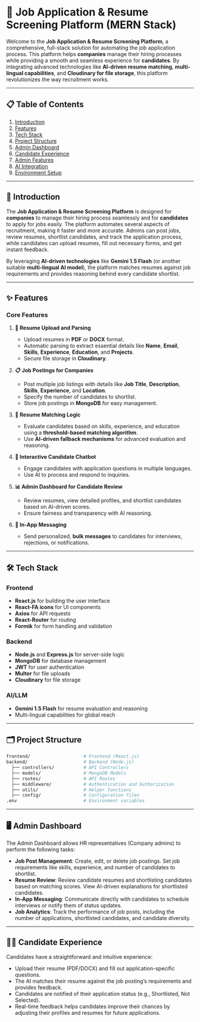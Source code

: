 # 🚀 Job Application & Resume Screening Platform (MERN Stack)

Welcome to the **Job Application & Resume Screening Platform**, a comprehensive, full-stack solution for automating the job application process. This platform helps **companies** manage their hiring processes while providing a smooth and seamless experience for **candidates**. By integrating advanced technologies like **AI-driven resume matching**, **multi-lingual capabilities**, and **Cloudinary for file storage**, this platform revolutionizes the way recruitment works.

---

## 📋 Table of Contents

1. [Introduction](#introduction)
2. [Features](#features)
3. [Tech Stack](#tech-stack)
4. [Project Structure](#project-structure)
5. [Admin Dashboard](#admin-dashboard)
6. [Candidate Experience](#candidate-experience)
7. [Admin Features](#admin-features)
8. [AI Integration](#ai-integration)
9. [Environment Setup](#environment-setup)

---

## 🌟 Introduction

The **Job Application & Resume Screening Platform** is designed for **companies** to manage their hiring process seamlessly and for **candidates** to apply for jobs easily. The platform automates several aspects of recruitment, making it faster and more accurate. Admins can post jobs, review resumes, shortlist candidates, and track the application process, while candidates can upload resumes, fill out necessary forms, and get instant feedback.

By leveraging **AI-driven technologies** like **Gemini 1.5 Flash** (or another suitable **multi-lingual AI model**), the platform matches resumes against job requirements and provides reasoning behind every candidate shortlist.

---

## ✨ Features

### Core Features

1. **📄 Resume Upload and Parsing**  
   - Upload resumes in **PDF** or **DOCX** format.  
   - Automatic parsing to extract essential details like **Name**, **Email**, **Skills**, **Experience**, **Education**, and **Projects**.  
   - Secure file storage in **Cloudinary**.

2. **📋 Job Postings for Companies**  
   - Post multiple job listings with details like **Job Title**, **Description**, **Skills**, **Experience**, and **Location**.  
   - Specify the number of candidates to shortlist.  
   - Store job postings in **MongoDB** for easy management.

3. **🤖 Resume Matching Logic**  
   - Evaluate candidates based on skills, experience, and education using a **threshold-based matching algorithm**.  
   - Use **AI-driven fallback mechanisms** for advanced evaluation and reasoning.

4. **💬 Interactive Candidate Chatbot**  
   - Engage candidates with application questions in multiple languages.  
   - Use AI to process and respond to inquiries.

5. **📊 Admin Dashboard for Candidate Review**  
   - Review resumes, view detailed profiles, and shortlist candidates based on AI-driven scores.  
   - Ensure fairness and transparency with AI reasoning.

6. **📨 In-App Messaging**  
   - Send personalized, **bulk messages** to candidates for interviews, rejections, or notifications.

---

## 🛠️ Tech Stack

### Frontend
- **React.js** for building the user interface  
- **React-FA icons** for UI components  
- **Axios** for API requests  
- **React-Router** for routing  
- **Formik** for form handling and validation

### Backend
- **Node.js** and **Express.js** for server-side logic  
- **MongoDB** for database management  
- **JWT** for user authentication  
- **Multer** for file uploads  
- **Cloudinary** for file storage

### AI/LLM
- **Gemini 1.5 Flash** for resume evaluation and reasoning  
- Multi-lingual capabilities for global reach

---

## 🗂️ Project Structure

```bash
frontend/                    # Frontend (React.js)
backend/                     # Backend (Node.js)
  ├── controllers/           # API Controllers
  ├── models/                # MongoDB Models
  ├── routes/                # API Routes
  ├── middleware/            # Authentication and Authorization
  ├── utils/                 # Helper functions
  ├── config/                # Configuration files
.env                         # Environment variables
```

---

## 🖥️ Admin Dashboard

The Admin Dashboard allows HR representatives (Company admins) to perform the following tasks:

- **Job Post Management**: Create, edit, or delete job postings. Set job requirements like skills, experience, and number of candidates to shortlist.
- **Resume Review**: Review candidate resumes and shortlisting candidates based on matching scores. View AI-driven explanations for shortlisted candidates.
- **In-App Messaging**: Communicate directly with candidates to schedule interviews or notify them of status updates.
- **Job Analytics**: Track the performance of job posts, including the number of applications, shortlisted candidates, and candidate diversity.

---

## 👩‍💻 Candidate Experience

Candidates have a straightforward and intuitive experience:

- Upload their resume (PDF/DOCX) and fill out application-specific questions.
- The AI matches their resume against the job posting’s requirements and provides feedback.
- Candidates are notified of their application status (e.g., Shortlisted, Not Selected).
- Real-time feedback helps candidates improve their chances by adjusting their profiles and resumes for future applications.

